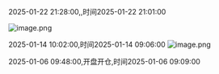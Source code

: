 2025-01-22 21:28:00,,时间2025-01-22 21:01:00

![image.png](https://gitee.com/hxc8/images10/raw/master/img/202502130918801.png)


2025-01-14 10:02:00,时间2025-01-14 09:06:00
![image.png](https://gitee.com/hxc8/images10/raw/master/img/202502130937661.png)

2025-01-06 09:48:00,开盘开仓,时间2025-01-06 09:09:00